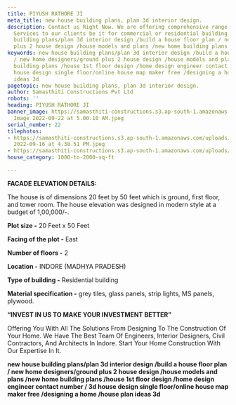 ```yaml
---
title: PIYUSH RATHORE JI
meta_title: new house building plans, plan 3d interior design.
description: Contact us Right Now. We are offering comprehensive range Civil Construction
  Services to our clients be it for commercial or residential building. new house
  building plans/plan 3d interior design /build a house floor plan / new home designers/ground
  plus 2 house design /house models and plans /new home building plans.
keywords: new house building plans/plan 3d interior design /build a house floor plan
  / new home designers/ground plus 2 house design /house models and plans /new home
  building plans /house 1st floor design /home design engineer contact number / 3d
  house design single floor/online house map maker free /designing a home /house plan
  ideas 3d
pagetopic: new house building plans, plan 3d interior design.
author: Samasthiti Constructions Pvt Ltd
robots: ''
heading: PIYUSH RATHORE JI
banner_image: https://samasthiti-constructions.s3.ap-south-1.amazonaws.com/uploads/WhatsApp
  Image 2022-09-22 at 5.00.10 AM.jpeg
serial_number: 22
tilephotos:
- https://samasthiti-constructions.s3.ap-south-1.amazonaws.com/uploads/WhatsApp Image
  2022-09-16 at 4.38.51 PM.jpeg
- https://samasthiti-constructions.s3.ap-south-1.amazonaws.com/uploads/elevation 45jpg.jpg
house_category: 1000-to-2000-sq-ft

---
```

**FACADE ELEVATION DETAILS:**

The house is of dimensions 20 feet by 50 feet which is ground, first floor, and tower room. The house elevation was designed in modern style at a budget of 1,00,000/-.

**Plot size -** 20 Feet x 50 Feet

**Facing of the plot -** East

**Number of floors -** 2

**Location -** INDORE (MADHYA PRADESH)

**Type of building -** Residential building

**Material specification -** grey tiles, glass panels, strip lights, MS panels, plywood.

**“INVEST IN US TO MAKE YOUR INVESTMENT BETTER”**

Offering You With All The Solutions From Designing To The Construction Of Your Home. We Have The Best Team Of Engineers, Interior Designers, Civil Contractors, And Architects In Indore. Start Your Home Construction With Our Expertise In It.

**new house building plans/plan 3d interior design /build a house floor plan / new home designers/ground plus 2 house design /house models and plans /new home building plans /house 1st floor design /home design engineer contact number / 3d house design single floor/online house map maker free /designing a home /house plan ideas 3d**